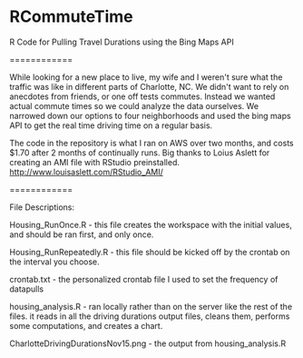 RCommuteTime
============

R Code for Pulling Travel Durations using the Bing Maps API

============

While looking for a new place to live, my wife and I weren't sure what the traffic was like in different parts of Charlotte, NC.  We didn't want to rely on anecdotes from friends, or one off tests commutes.  Instead we wanted actual commute times so we could analyze the data ourselves.  We narrowed down our options to four neighborhoods and used the bing maps API to get the real time driving time on a regular basis.  

The code in the repository is what I ran on AWS over two months, and costs $1.70 after 2 months of continually runs.  Big thanks to Loius Aslett for creating an AMI file with RStudio preinstalled.  http://www.louisaslett.com/RStudio_AMI/

============

File Descriptions:

Housing_RunOnce.R - this file creates the workspace with the initial values, and should be ran first, and only once.

Housing_RunRepeatedly.R - this file should be kicked off by the crontab on the interval you choose. 

crontab.txt - the personalized crontab file I used to set the frequency of datapulls

housing_analysis.R - ran locally rather than on the server like the rest of the files.  it reads in all the driving durations output files, cleans them, performs some computations, and creates a chart.

CharlotteDrivingDurationsNov15.png - the output from housing_analysis.R
